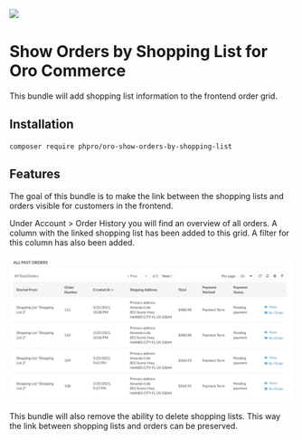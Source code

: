 ![](https://github.com/phpro/phpro-oro-show-orders-by-shopping-list/workflows/.github/workflows/grumphp.yml/badge.svg)

# Show Orders by Shopping List for Oro Commerce

This bundle will add shopping list information to the frontend order grid.

## Installation

    composer require phpro/oro-show-orders-by-shopping-list

## Features

The goal of this bundle is to make the link between the shopping lists and orders visible for customers in the frontend. 

Under Account > Order History you will find an overview of all orders. A column with the linked shopping list has been added to this grid. A filter for this column has also been added.

![order-grid](./docs/assets/order-grid.png "My Account Order grid")

This bundle will also remove the ability to delete shopping lists. This way the link between shopping lists and orders can be preserved.
